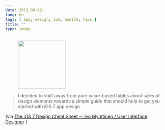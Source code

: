 ```yaml
---
date: 2013-09-19
lang: en
tags: [ app, design, ios, mobile, tips ]
title: ""
type: image
---
```


<figure>
<a
href="https://hugo.ferreira.cc/i-decided-to-shift-away-from-pure-value-based/attachment/379/"
rel="attachment"><img
src="https://hugo.ferreira.cc/wp-content/uploads/2013/09/tumblr_mtdg6qYvhq1qz82meo1_1280-150x150.jpg"
width="150" height="150" /></a></figure>

> I decided to shift away from pure value-based tables about sizes of
> design elements towards a simple guide that should help to get you
> started with iOS 7 app design

(via [The iOS 7 Design Cheat Sheet -- Ivo Mynttinen / User Interface
Designer](http://ivomynttinen.com/blog/the-ios-7-design-cheat-sheet/) )

